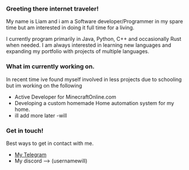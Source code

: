### Greeting there internet traveler!
My name is Liam and i am a Software developer/Programmer in my spare time but am interested in doing it full time for a living.

I currently program primarily in Java, Python, C++ and occasionally Rust when needed. I am always interested in learning new languages and expanding my portfolio with projects of multiple languages.

### What im currently working on.
In recent time ive found myself involved in less projects due to schooling but im working on the following

* Active Developer for MinecraftOnline.com
* Developing a custom homemade Home automation system for my home.
* ill add more later -will

### Get in touch!
Best ways to get in contact with me.
* [My Telegram](https://t.me/willagram)
* My discord --> (usernamewill)
